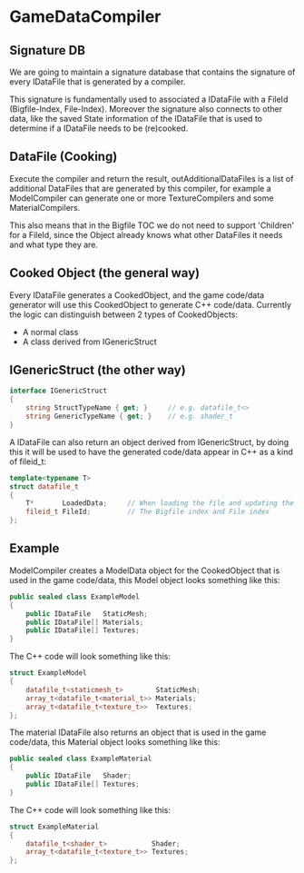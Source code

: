 # GameDataCompiler

## Signature DB

We are going to maintain a signature database that contains the signature of every IDataFile
that is generated by a compiler. 

This signature is fundamentally used to associated a IDataFile with a FileId (Bigfile-Index, File-Index).
Moreover the signature also connects to other data, like the saved State information of the IDataFile that
is used to determine if a IDataFile needs to be (re)cooked.

## DataFile (Cooking)

Execute the compiler and return the result, outAdditionalDataFiles is a list of additional
DataFiles that are generated by this compiler, for example a ModelCompiler can generate one
or more TextureCompilers and some MaterialCompilers.

This also means that in the Bigfile TOC we do not need to support 'Children' for a FileId,
since the Object already knows what other DataFiles it needs and what type they are.

## Cooked Object (the general way)

Every IDataFile generates a CookedObject, and the game code/data generator will use this CookedObject to generate C++ code/data. Currently the logic can distinguish between 2 types of CookedObjects:

- A normal class
- A class derived from IGenericStruct

## IGenericStruct (the other way)

```csharp
interface IGenericStruct
{
    string StructTypeName { get; }     // e.g. datafile_t<>
    string GenericTypeName { get; }    // e.g. shader_t
}
```

A IDataFile can also return an object derived from IGenericStruct, by doing this it will be used to have the generated code/data appear in C++ as a kind of fileid_t:

```c++
template<typename T>
struct datafile_t
{
    T*       LoadedData;     // When loading the file and updating the pointer here, this will point to Model, Texture, Shader, etc.
    fileid_t FileId;         // The Bigfile index and File index
};
```

## Example

ModelCompiler creates a ModelData object for the CookedObject that is used in the game code/data, this Model object looks something like this:

```csharp
public sealed class ExampleModel
{
    public IDataFile   StaticMesh;
    public IDataFile[] Materials;
    public IDataFile[] Textures;
}
```
The C++ code will look something like this:
```c++
struct ExampleModel
{
    datafile_t<staticmesh_t>        StaticMesh;
    array_t<datafile_t<material_t>> Materials;
    array_t<datafile_t<texture_t>>  Textures;
};
```

The material IDataFile also returns an object that is used in the game code/data, this Material object looks something like this:

```csharp
public sealed class ExampleMaterial
{
    public IDataFile   Shader;
    public IDataFile[] Textures;
}
```
The C++ code will look something like this:

```c++
struct ExampleMaterial
{
    datafile_t<shader_t>           Shader;
    array_t<datafile_t<texture_t>> Textures;
};
```
